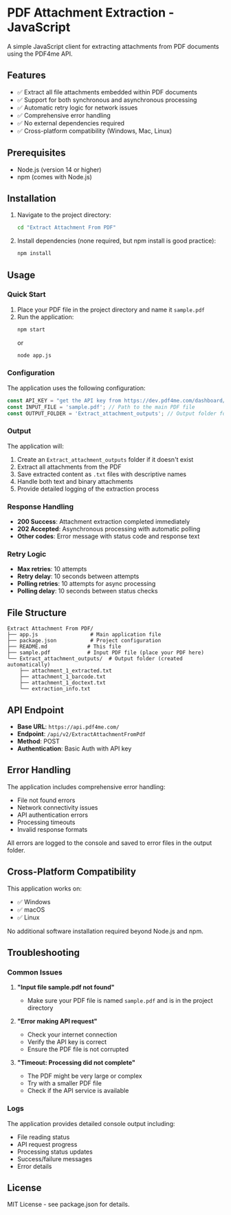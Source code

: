 # PDF Attachment Extraction - JavaScript

A simple JavaScript client for extracting attachments from PDF documents using the PDF4me API.

## Features

- ✅ Extract all file attachments embedded within PDF documents
- ✅ Support for both synchronous and asynchronous processing
- ✅ Automatic retry logic for network issues
- ✅ Comprehensive error handling
- ✅ No external dependencies required
- ✅ Cross-platform compatibility (Windows, Mac, Linux)

## Prerequisites

- Node.js (version 14 or higher)
- npm (comes with Node.js)

## Installation

1. Navigate to the project directory:
   ```bash
   cd "Extract Attachment From PDF"
   ```

2. Install dependencies (none required, but npm install is good practice):
   ```bash
   npm install
   ```

## Usage

### Quick Start

1. Place your PDF file in the project directory and name it `sample.pdf`
2. Run the application:
   ```bash
   npm start
   ```
   or
   ```bash
   node app.js
   ```

### Configuration

The application uses the following configuration:

```javascript
const API_KEY = "get the API key from https://dev.pdf4me.com/dashboard/#/api-keys/";
const INPUT_FILE = 'sample.pdf'; // Path to the main PDF file
const OUTPUT_FOLDER = 'Extract_attachment_outputs'; // Output folder for extracted attachments
```

### Output

The application will:

1. Create an `Extract_attachment_outputs` folder if it doesn't exist
2. Extract all attachments from the PDF
3. Save extracted content as `.txt` files with descriptive names
4. Handle both text and binary attachments
5. Provide detailed logging of the extraction process

### Response Handling

- **200 Success**: Attachment extraction completed immediately
- **202 Accepted**: Asynchronous processing with automatic polling
- **Other codes**: Error message with status code and response text

### Retry Logic

- **Max retries**: 10 attempts
- **Retry delay**: 10 seconds between attempts
- **Polling retries**: 10 attempts for async processing
- **Polling delay**: 10 seconds between status checks

## File Structure

```
Extract Attachment From PDF/
├── app.js                 # Main application file
├── package.json           # Project configuration
├── README.md             # This file
├── sample.pdf            # Input PDF file (place your PDF here)
└── Extract_attachment_outputs/  # Output folder (created automatically)
    ├── attachment_1_extracted.txt
    ├── attachment_1_barcode.txt
    ├── attachment_1_doctext.txt
    └── extraction_info.txt
```

## API Endpoint

- **Base URL**: `https://api.pdf4me.com/`
- **Endpoint**: `/api/v2/ExtractAttachmentFromPdf`
- **Method**: POST
- **Authentication**: Basic Auth with API key

## Error Handling

The application includes comprehensive error handling:

- File not found errors
- Network connectivity issues
- API authentication errors
- Processing timeouts
- Invalid response formats

All errors are logged to the console and saved to error files in the output folder.

## Cross-Platform Compatibility

This application works on:
- ✅ Windows
- ✅ macOS
- ✅ Linux

No additional software installation required beyond Node.js and npm.

## Troubleshooting

### Common Issues

1. **"Input file sample.pdf not found"**
   - Make sure your PDF file is named `sample.pdf` and is in the project directory

2. **"Error making API request"**
   - Check your internet connection
   - Verify the API key is correct
   - Ensure the PDF file is not corrupted

3. **"Timeout: Processing did not complete"**
   - The PDF might be very large or complex
   - Try with a smaller PDF file
   - Check if the API service is available

### Logs

The application provides detailed console output including:
- File reading status
- API request progress
- Processing status updates
- Success/failure messages
- Error details

## License

MIT License - see package.json for details. 